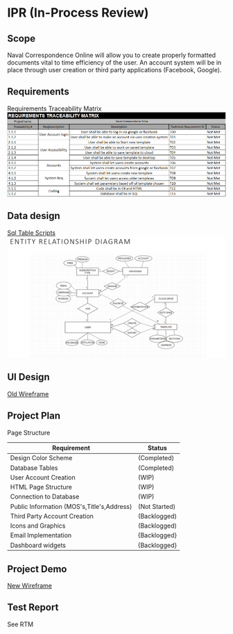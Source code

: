 # IPR (In-Process Review)

## Scope
Naval Correspondence Online will allow you to create properly formatted documents vital to time efficiency of the user. An account system will be in place through user creation or third party applications (Facebook, Google).


## Requirements
Requirements Traceability Matrix
![Requirements Traceability Matrix](https://github.com/ChrisRuaboro/NavalCorrespondenceOnline/blob/master/DOCS/RTM.PNG)

## Data design
[Sql Table Scripts](https://github.com/ChrisRuaboro/NavalCorrespondenceOnline/blob/master/DOCS/Starting%20scripts%20for%20Database%20Project%20Step%205.sql)
![ERD](https://github.com/ChrisRuaboro/NavalCorrespondenceOnline/blob/master/DOCS/ERD.PNG)
## UI Design
[Old Wireframe](https://github.com/ChrisRuaboro/NavalCorrespondenceOnline/blob/master/README.md)
## Project Plan
Page Structure

|Requirement|Status|
|--|--|
|Design Color Scheme|(Completed)|
|Database Tables|(Completed)  |
|User Account Creation|(WIP)  |
|HTML Page Structure|(WIP)|
|Connection to Database|(WIP)|
|Public Information (MOS's,Title's,Address)|(Not Started)|
|Third Party Account Creation  |(Backlogged)  |
| Icons and Graphics |(Backlogged)  |
|Email Implementation  |{Backlogged}  |
| Dashboard widgets | {Backlogged} |


## Project Demo
[New Wireframe](https://github.com/ChrisRuaboro/NavalCorrespondenceOnline/blob/master/Prototype/README.md)

## Test Report

See RTM
